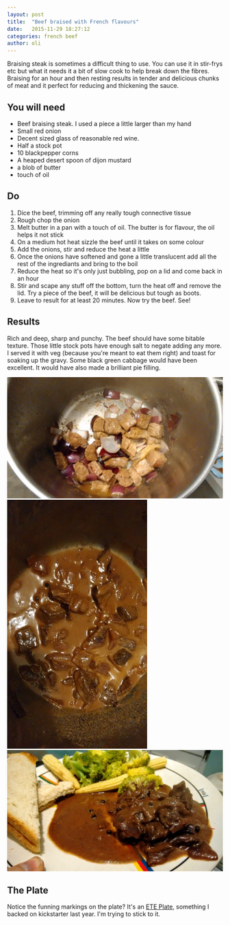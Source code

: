 ```yaml
---
layout: post
title:  "Beef braised with French flavours"
date:   2015-11-29 18:27:12
categories: french beef
author: oli
---
```


Braising steak is sometimes a difficult thing to use.  You can use it in stir-frys etc but what it needs it a bit of slow cook to help break down the fibres.  Braising for an hour and then resting results in tender and delicious chunks of meat and it perfect for reducing and thickening the sauce.


## You will need

* Beef braising steak.  I used a piece a little larger than my hand
* Small red onion
* Decent sized glass of reasonable red wine.
* Half a stock pot
* 10 blackpepper corns
* A heaped desert spoon of dijon mustard
* a blob of butter
* touch of oil

## Do

1. Dice the beef, trimming off any really tough connective tissue
2. Rough chop the onion
3. Melt butter in a pan with a touch of oil.  The butter is for flavour, the oil helps it not stick
4. On a medium hot heat sizzle the beef until it takes on some colour
5. Add the onions, stir and reduce the heat a little
6. Once the onions have softened and gone a little translucent add all the rest of the ingrediants and bring to the boil
7. Reduce the heat so it's only just bubbling, pop on a lid and come back in an hour
8. Stir and scape any stuff off the bottom, turn the heat off and remove the lid.  Try a piece of the beef, it will be delicious but tough as boots.
9. Leave to result for at least 20 minutes.  Now try the beef.  See!

## Results

Rich and deep, sharp and punchy.  The beef should have some bitable texture.  Those little stock pots have enough salt to negate adding any more. I served it with veg (because you're meant to eat them right) and toast for soaking up the gravy.  Some black green cabbage would have been excellent.  It would have also made a brilliant pie filling.

![Seared and softened (not quite enough)](/images/french-beef/french-beef-1.jpg)
![Before resting](/images/french-beef/french-beef-2.jpg)
![GET IN MY FACE](/images/french-beef/french-beef-3.jpg)

## The Plate

Notice the funning markings on the plate?  It's an [ETE Plate](http://eteplate.com/), something I backed on kickstarter last year.  I'm trying to stick to it.




